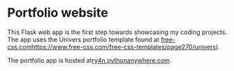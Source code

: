 # Portfolio website

This Flask web app is the first step towards showcasing my coding projects. The app uses the Univers portfolio template found at [free-css.com](<a href>)https://www.free-css.com/free-css-templates/page270/univers).

The portfolio app is hosted at[ry4n.pythonanywhere.com](https://ry4n.pythonanywhere.com).
